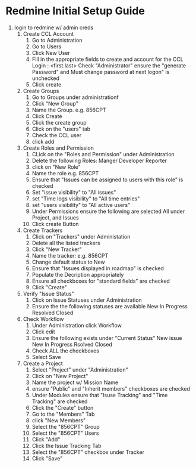 
# Redmine Initial Setup Guide

1. login to redmine w/ admin creds
	1. Create CCL Account
		1. Go to Administration
		2. Go to Users
		3. Click New User
		4. Fill in the appropriate fields to create and account for the CCL
			Login : <first.last>
			Check "Administrator"
			ensure the "generate Password" and Must change password at next logon" is unchecked
		5. Click create
	2. Create Groups
		1. Go to Groups under administrationf
		2. Click "New Group"
		3. Name the Group. e.g. 856CPT
		4. Click Create
		5. Click the create group
		6. Click on the "users" tab
		7. Check the CCL user
		8. click add
	3. Create Roles and Permission
		1. CLick on the "Roles and Permission" under Administration
		2. Delete the following Roles:
			Manger
			Developer
			Reporter
		3. click on "New Role"
		4.  Name the role e.g. 856CPT
		5. Ensure that "Issues can be assigned to users with this role" is checked
		6. Set "issue visibility" to "All issues"
		7. set "Time logs visibility" to "All time entries"
		8. set "users visibility" to "All active users"
		9. Under Permissions ensure the following are selected
			All under Project, and Issues
		10. Click create Button
	4. Create Trackers
		1. Click on "Trackers" under Administation
		2. Delete all the listed trackers
		3. Click "New Tracker"
		4. Name the tracker: e.g. 856CPT
		5. Change default status to New
		6. Ensure that "Issues displayed in roadmap" is checked
		7. Populate the Decription appropriately
		8. Ensure all checkboxes for "standard fields" are checked
		9. Click "Create"
	5. Verify "Issue Status"
		1. Click on Issue Statuses under Administration
		2. Ensure the the following statuses are available
			New
			In Progress
			Resolved
			Closed
	6. Check Workflow
		1. Under Administration click Workflow
		2. Click edit
		3. Ensure the following exists under "Current Status"
			New issue
			New
			In Progress
			Rsolved
			Closed
		4. Check ALL the checkboxes
		5. Select Save
	7. Create a Project
		1. Select "Project" under "Administration"
		2. Click on "New Project"
		3. Name the project w/ Mission Name
		4. ensure "Public" and "Inherit members" checkboxes are checked
		5. Under Modules ensure that "Isuse Tracking" and "Time Tracking" are checked
		6. Click the "Create" button
		7. Go to the "Members" Tab
		8. click "New Members"
		9. Select the "856CPT" Group
		10. Select the "856CPT" Users
		11. Click "Add"
		12. Click the Issue Tracking Tab
		13. Select the "856CPT" checkbox under Tracker
		14. Click "Save"
		
